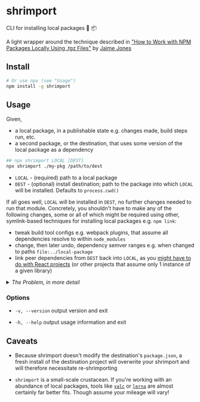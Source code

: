 # shrimport

CLI for installing local packages 🦐 📦

A light wrapper around the technique described in ["How to Work with NPM Packages Locally Using .tgz Files"](https://rimdev.io/npm-packages-and-tgz-files/) by [Jaime Jones](https://github.com/jaime-lynn)


## Install

```sh
# Or use npx (see "Usage")
npm install -g shrimport
```

## Usage

Given,

- a local package, in a publishable state e.g. changes made, build steps run, etc.
- a second package, or the destination, that uses some version of the local package as a dependency

```sh
## npx shrimport LOCAL [DEST]
npx shrimport ./my-pkg /path/to/dest
```

- `LOCAL` - (required) path to a local package
- `DEST` - (optional) install destination; path to the package into which `LOCAL` will be installed. Defaults to `process.cwd()`

If all goes well, `LOCAL` will be installed in `DEST`, no further changes needed to run that module. Concretely, you shouldn't have to make any of the following changes, some or all of which might be required using other, symlink-based techniques for installing local packages e.g. `npm link`: 

- tweak build tool configs e.g. webpack plugins, that assume all dependencies resolve to within `node_modules` 
- change, then later undo, dependency semver ranges e.g. when changed to paths `file:../local-package`
- link peer dependencies from `DEST` back into `LOCAL`, as you [might have to do with React projects](https://github.com/facebook/react/issues/14257#issuecomment-439967377) (or other projects that assume only 1 instance of a given library)

<details>
<summary><em>The Problem, in more detail</em></summary>

You might want to incorporate an unpublished package or an unpublished version of
a package into a local environment. For example, running integration tests where you maintain both the local package and a project that depends on it; you want to make sure your project keeps working as expected with
the package's new version integrated

You likely want your local dependencies to behave exactly like "normal" dependencies i.e. packages specified via semver ranges in a `package.json`'s `dependencies`. Concretely, this means:
    
- node resolves your package to within the destination project's `node_modules` folder
- your package can reference only the artifacts it would have on file as if it were downloaded from the npm registry. Specifically, it can't access its `devDependencies`

There are several methods that come close to checking these boxes:

- [`npm link`](https://docs.npmjs.com/cli/link)
- file path dependency in `package.json` e.g. `file:..package`
- `npm install ../path` 
- Running the destination module via `node --preserve-symlinks` (https://nodejs.org/api/cli.html#cli_preserve_symlinks)

With these approaches, your destination project can `require()` your local package and might be able to start, but you're likely to hit eventually (if not immediately) see one or all of the following issues:

- since the local package is symlinked, it will be resolved outside `node_modules`, breaking assumptions often encoded in build tools like webpack e.g. excluding files found in `node_modules` from certain processing steps, which might error when run on your local package

- your local package will use its own dependencies, likely included devDependencies, which often include peerDependencies, if previously installed, notably an issue when working with React projects, where its assumed you only have exactly 1 copy of the React library; React crashes when 2 copies are found at runtime

- if you delete the local package's `node_modules` to address the prior issue and if the local package specifies `peerDependencies`, which it requires in code i.e. expects to be resolvable from the project in which it's installed, you'll see module not found errors, as the local package will try to resolve its peers from within itself, not the destination project (though this issue is potentially solvable by running the destionation with `node --preserve symlinks` flag; your local package will be resolved within destination's `node_modules`, the location specified by the symlink)

The root of all of these issues is that the local package lives outside the destination; node's module resolution (as far as I can tell; woof, dependency management and resolution is hard! :) ) assume a hierarchical relationship between dependees and dependencies. 

`shrimport` solves these issues by installing your local package in the destination's `node_modules` as if by running `npm install <pkg>`
 
</details>

### Options

- `-v, --version` output version and exit

- `-h, --help` output usage information and exit

## Caveats

- Because shrimport doesn't modify the destination's `package.json`, a fresh install of the destination project will overwrite your shrimport and will therefore necessitate re-shrimporting

- `shrimport` is a small-scale crustacean. If you're working with an abundance of local packages, tools like [`yalc`](https://github.com/whitecolor/yalc) or [`lerna`](https://lerna.js.org/) are almost certainly far better fits. Though assume your mileage will vary!

